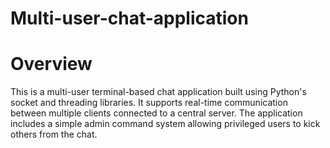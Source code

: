 # Multi-user-chat-application

# Overview

 This is a multi-user terminal-based chat application built using Python's socket and threading libraries. It supports real-time communication between multiple clients connected  to a central server. The application includes a simple admin command system allowing privileged users to kick others from the chat.

